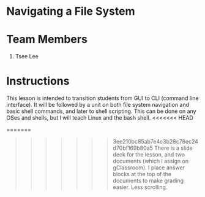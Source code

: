 # Navigating a File System
# Team Members
1. Tsee Lee

# Instructions
This lesson is intended to transition students from GUI to CLI (command line interface).
It will be followed by a unit on both file system navigation and basic shell commands,
and later to shell scripting. This can be done on any OSes and shells,
but I will teach Linux and the bash shell.
<<<<<<< HEAD

=======
>>>>>>> 3ee210bc85ab7e4c3b28c78ec24d70bf169b80a5
There is a slide deck for the lesson, and two documents (which I assign on gClassroom).
I place answer blocks at the top of the documents to make grading easier. Less scrolling.
<!-- Add the text content of your lesson/unit plan to this file.
Add any extra files and source code to this repository.
Make sure to provide any instructions needed to run the code. -->

